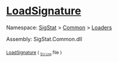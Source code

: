 # [LoadSignature](./ImageLoader-100663884.md)

Namespace: [SigStat]() > [Common](./../../README.md) > [Loaders](./../README.md)

Assembly: SigStat.Common.dll

<sub>[LoadSignature](./ImageLoader-100663884.md) ( <sub>[`String`](https://docs.microsoft.com/en-us/dotnet/api/System.String)</sub> file )</sub>&nbsp; &nbsp; &nbsp; &nbsp; &nbsp; &nbsp; &nbsp; &nbsp; &nbsp;<sub></sub>
